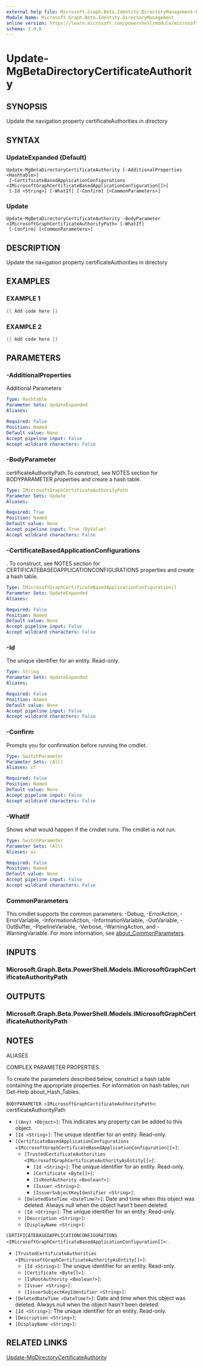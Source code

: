 ```yaml
---
external help file: Microsoft.Graph.Beta.Identity.DirectoryManagement-help.xml
Module Name: Microsoft.Graph.Beta.Identity.DirectoryManagement
online version: https://learn.microsoft.com/powershell/module/microsoft.graph.beta.identity.directorymanagement/update-mgbetadirectorycertificateauthority
schema: 2.0.0
---
```


# Update-MgBetaDirectoryCertificateAuthority

## SYNOPSIS
Update the navigation property certificateAuthorities in directory

## SYNTAX

### UpdateExpanded (Default)
```
Update-MgBetaDirectoryCertificateAuthority [-AdditionalProperties <Hashtable>]
 [-CertificateBasedApplicationConfigurations <IMicrosoftGraphCertificateBasedApplicationConfiguration[]>]
 [-Id <String>] [-WhatIf] [-Confirm] [<CommonParameters>]
```

### Update
```
Update-MgBetaDirectoryCertificateAuthority -BodyParameter <IMicrosoftGraphCertificateAuthorityPath> [-WhatIf]
 [-Confirm] [<CommonParameters>]
```

## DESCRIPTION
Update the navigation property certificateAuthorities in directory

## EXAMPLES

### EXAMPLE 1
```powershell
{{ Add code here }}
```

### EXAMPLE 2
```powershell
{{ Add code here }}
```

## PARAMETERS

### -AdditionalProperties
Additional Parameters

```yaml
Type: Hashtable
Parameter Sets: UpdateExpanded
Aliases:

Required: False
Position: Named
Default value: None
Accept pipeline input: False
Accept wildcard characters: False
```

### -BodyParameter
certificateAuthorityPath
To construct, see NOTES section for BODYPARAMETER properties and create a hash table.

```yaml
Type: IMicrosoftGraphCertificateAuthorityPath
Parameter Sets: Update
Aliases:

Required: True
Position: Named
Default value: None
Accept pipeline input: True (ByValue)
Accept wildcard characters: False
```

### -CertificateBasedApplicationConfigurations
.
To construct, see NOTES section for CERTIFICATEBASEDAPPLICATIONCONFIGURATIONS properties and create a hash table.

```yaml
Type: IMicrosoftGraphCertificateBasedApplicationConfiguration[]
Parameter Sets: UpdateExpanded
Aliases:

Required: False
Position: Named
Default value: None
Accept pipeline input: False
Accept wildcard characters: False
```

### -Id
The unique identifier for an entity.
Read-only.

```yaml
Type: String
Parameter Sets: UpdateExpanded
Aliases:

Required: False
Position: Named
Default value: None
Accept pipeline input: False
Accept wildcard characters: False
```

### -Confirm
Prompts you for confirmation before running the cmdlet.

```yaml
Type: SwitchParameter
Parameter Sets: (All)
Aliases: cf

Required: False
Position: Named
Default value: None
Accept pipeline input: False
Accept wildcard characters: False
```

### -WhatIf
Shows what would happen if the cmdlet runs.
The cmdlet is not run.

```yaml
Type: SwitchParameter
Parameter Sets: (All)
Aliases: wi

Required: False
Position: Named
Default value: None
Accept pipeline input: False
Accept wildcard characters: False
```

### CommonParameters
This cmdlet supports the common parameters: -Debug, -ErrorAction, -ErrorVariable, -InformationAction, -InformationVariable, -OutVariable, -OutBuffer, -PipelineVariable, -Verbose, -WarningAction, and -WarningVariable. For more information, see [about_CommonParameters](http://go.microsoft.com/fwlink/?LinkID=113216).

## INPUTS

### Microsoft.Graph.Beta.PowerShell.Models.IMicrosoftGraphCertificateAuthorityPath
## OUTPUTS

### Microsoft.Graph.Beta.PowerShell.Models.IMicrosoftGraphCertificateAuthorityPath
## NOTES

ALIASES

COMPLEX PARAMETER PROPERTIES

To create the parameters described below, construct a hash table containing the appropriate properties. For information on hash tables, run Get-Help about_Hash_Tables.


`BODYPARAMETER <IMicrosoftGraphCertificateAuthorityPath>`: certificateAuthorityPath
  - `[(Any) <Object>]`: This indicates any property can be added to this object.
  - `[Id <String>]`: The unique identifier for an entity. Read-only.
  - `[CertificateBasedApplicationConfigurations <IMicrosoftGraphCertificateBasedApplicationConfiguration[]>]`: 
    - `[TrustedCertificateAuthorities <IMicrosoftGraphCertificateAuthorityAsEntity[]>]`: 
      - `[Id <String>]`: The unique identifier for an entity. Read-only.
      - `[Certificate <Byte[]>]`: 
      - `[IsRootAuthority <Boolean?>]`: 
      - `[Issuer <String>]`: 
      - `[IssuerSubjectKeyIdentifier <String>]`: 
    - `[DeletedDateTime <DateTime?>]`: Date and time when this object was deleted. Always null when the object hasn't been deleted.
    - `[Id <String>]`: The unique identifier for an entity. Read-only.
    - `[Description <String>]`: 
    - `[DisplayName <String>]`: 

`CERTIFICATEBASEDAPPLICATIONCONFIGURATIONS <IMicrosoftGraphCertificateBasedApplicationConfiguration[]>`: .
  - `[TrustedCertificateAuthorities <IMicrosoftGraphCertificateAuthorityAsEntity[]>]`: 
    - `[Id <String>]`: The unique identifier for an entity. Read-only.
    - `[Certificate <Byte[]>]`: 
    - `[IsRootAuthority <Boolean?>]`: 
    - `[Issuer <String>]`: 
    - `[IssuerSubjectKeyIdentifier <String>]`: 
  - `[DeletedDateTime <DateTime?>]`: Date and time when this object was deleted. Always null when the object hasn't been deleted.
  - `[Id <String>]`: The unique identifier for an entity. Read-only.
  - `[Description <String>]`: 
  - `[DisplayName <String>]`: 

## RELATED LINKS
[Update-MgDirectoryCertificateAuthority](/powershell/module/Microsoft.Graph.Identity.DirectoryManagement/Update-MgDirectoryCertificateAuthority?view=graph-powershell-v1.0)

